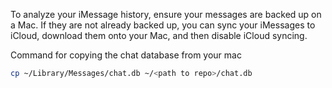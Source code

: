 To analyze your iMessage history, ensure your messages are backed up on a Mac. If they are not already backed up, you can sync your iMessages to iCloud, download them onto your Mac, and then disable iCloud syncing.

Command for copying the chat database from your mac
```bash
cp ~/Library/Messages/chat.db ~/<path to repo>/chat.db
```



